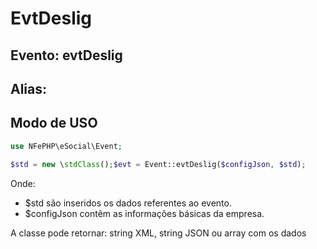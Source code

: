 # EvtDeslig

## Evento: evtDeslig

## Alias: 


## Modo de USO

```php
use NFePHP\eSocial\Event;

$std = new \stdClass();$evt = Event::evtDeslig($configJson, $std);
```

Onde:
- $std são inseridos os dados referentes ao evento.
- $configJson contêm as informações básicas da empresa.

A classe pode retornar: string XML, string JSON ou array com os dados
